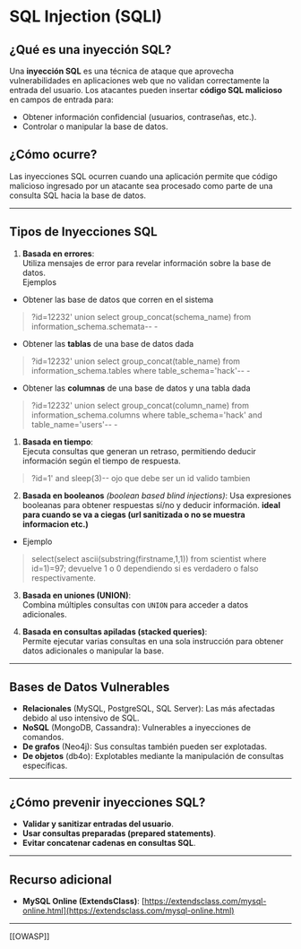 
# SQL Injection (SQLI)

## ¿Qué es una inyección SQL?  
Una **inyección SQL** es una técnica de ataque que aprovecha vulnerabilidades en aplicaciones web que no validan correctamente la entrada del usuario. Los atacantes pueden insertar **código SQL malicioso** en campos de entrada para:  
- Obtener información confidencial (usuarios, contraseñas, etc.).  
- Controlar o manipular la base de datos.  

## ¿Cómo ocurre?  
Las inyecciones SQL ocurren cuando una aplicación permite que código malicioso ingresado por un atacante sea procesado como parte de una consulta SQL hacia la base de datos.

---

## Tipos de Inyecciones SQL  

1. **Basada en errores**:  
   Utiliza mensajes de error para revelar información sobre la base de datos.  
Ejemplos
- Obtener las base de datos que corren en el sistema
> ?id=12232' union select group_concat(schema_name) from information_schema.schemata-- -

- Obtener las **tablas** de una base de datos dada
> ?id=12232' union select group_concat(table_name) from information_schema.tables where table_schema='hack'-- -

- Obtener las **columnas** de una base de datos y una tabla dada
> ?id=12232' union select group_concat(column_name) from information_schema.columns where table_schema='hack' and table_name='users'-- -


1. **Basada en tiempo**:  
   Ejecuta consultas que generan un retraso, permitiendo deducir información según el tiempo de respuesta.  
   
> ?id=1' and sleep(3)-- ojo que debe ser un id valido tambien

2. **Basada en booleanos** *(boolean based blind injections)*:
   Usa expresiones booleanas para obtener respuestas sí/no y deducir información. **ideal para cuando se va a ciegas (url sanitizada o no se muestra informacion etc.)** 
- Ejemplo
> select(select ascii(substring(firstname,1,1)) from scientist where id=1)=97;
> devuelve 1 o 0 dependiendo si es verdadero o falso respectivamente.


3. **Basada en uniones (UNION)**:  
   Combina múltiples consultas con `UNION` para acceder a datos adicionales.  

4. **Basada en consultas apiladas (stacked queries)**:  
   Permite ejecutar varias consultas en una sola instrucción para obtener datos adicionales o manipular la base.  

---

## Bases de Datos Vulnerables  

- **Relacionales** (MySQL, PostgreSQL, SQL Server): Las más afectadas debido al uso intensivo de SQL.  
- **NoSQL** (MongoDB, Cassandra): Vulnerables a inyecciones de comandos.  
- **De grafos** (Neo4j): Sus consultas también pueden ser explotadas.  
- **De objetos** (db4o): Explotables mediante la manipulación de consultas específicas.  

---

## ¿Cómo prevenir inyecciones SQL?  
- **Validar y sanitizar entradas del usuario**.  
- **Usar consultas preparadas (prepared statements)**.  
- **Evitar concatenar cadenas en consultas SQL**.  

---

## Recurso adicional  
- **MySQL Online (ExtendsClass)**: [https://extendsclass.com/mysql-online.html](https://extendsclass.com/mysql-online.html)  


---
[[OWASP]]